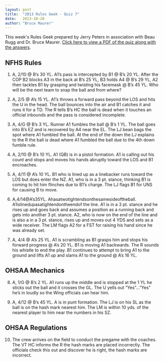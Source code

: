 ```yaml
---
layout: post
title:  "2013 Rules Geek - Quiz 7"
date:   2013-10-20
author: "Bruce Maurer"
---
```


This week's Rules Geek prepared by Jerry Peters in association with Beau Rugg
and Dr. Bruce Maurer. [Click here to view a PDF of the quiz along with the
answers](https://storage.googleapis.com/ohsaa-websites/quizzes/2013/2013-Rules-Geek-Quiz-7.pdf).

## NFHS Rules
1. A, 2/10 @ B’s 30 YL. A1’s pass is intercepted by B1 @ B’s 20 YL. After the
   COP B2 blocks A3 in the back at B’s 25 YL, B3 holds A4 @ B’s 29 YL, A2 then
tackles B1 by grasping and twisting his facemask @ B’s 45 YL. Who will be the
next team to snap the ball and from where?

2. A, 2/5 @ A’s 15 YL. A1’s throws a forward pass beyond the LOS and hits the U
   in the head. The ball bounces into the air and B1 catches it and runs it for
a TD. The R tells B’s HC the ball is dead when it touches an official inbounds
and the pass is considered incomplete.

3. A, 4/G @ B’s 3 YL. Runner A1 fumbles the ball @ B’s 1 YL. The ball goes into
   B’s EZ and is recovered by A4 near the EL. The LJ bean bags the spot where A1
fumbled the ball. At the end of the down the LJ explains to the R the ball is
dead where A1 fumbled the ball due to the 4th down fumble rule.

4. A, 2/10 @ B’s 10 YL. A1 (QB) is in a pistol formation. A1 is calling out his
   count and stops and moves his hands abruptly toward the LOS and B1
encroaches.

5. A, 4/11 @ A’s 10 YL. B1 who is lined up as a linebacker runs toward the LOS
   but does enter the NZ. A1, who is in a 3 pt. stance, thinking B1 is coming to
hit him flinches due to B1’s charge. The LJ flags B1 for UNS for causing B to
move.

6. A,4/14@A’s35YL. Ahasatwotightendsonthesamesideoftheball.
   A1islinedupasatightendontheendof the line. A1 is in a 3 pt. stance and he
rises up and goes back and assumes a position as a running back and gets into
another 3 pt. stance. A2, who is now on the end of the line and is also a in a 3
pt. stance, rises up and moves out 4 YDS and sets as a wide receiver. The LM
flags A2 for a FST for raising his hand since he was already set.

7. A, 4/4 @ A’s 25 YL. A1 is scrambling as B1 grasps him and stops his forward
   progress @ A’s 20 YL. B1 is moving A1 backwards. The R sounds his whistle to
end the play. B1 continues to attempt to bring A1 to the ground and lifts A1 up
and slams A1 to the ground @ A’s 16 YL.

## OHSAA Mechanics
8. A, 1/G @ B’s 2 YL. A1 runs up the middle and is stopped at the 1 YL he sticks
   out the ball and it crosses the GL. The U yells out “Yes”...”Yes” he’s in
loudly so the Wing officials can hear him.

9. A, 4/12 @ B’s 45 YL. A is in punt formation. The LJ is on his SL as the ball
   is on the hash mark nearest him. The LM is within 10 yds. of the nearest
player to him near the numbers in his SZ.

## OHSAA Regulations
10. The crew arrives on the field to conduct the pregame with the coaches. The
    VT HC informs the R the hash marks are placed incorrectly. The officials
check this out and discover he is right, the hash marks are incorrect.
